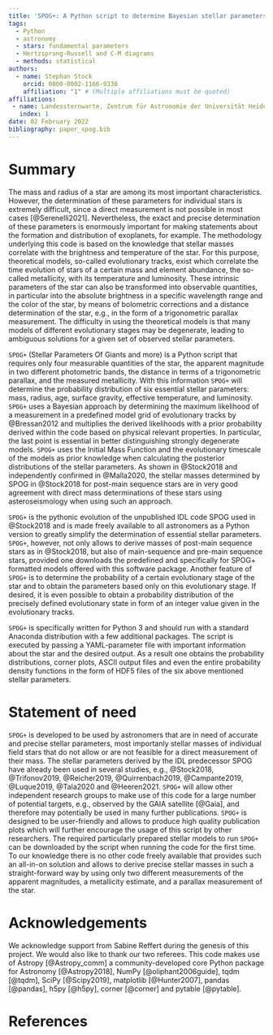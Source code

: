 ```yaml
---
title: 'SPOG+: A Python script to determine Bayesian stellar parameters of stars'
tags:
  - Python
  - astronomy
  - stars: fundamental parameters
  - Hertzsprung-Russell and C-M diagrams
  - methods: statistical
authors:
  - name: Stephan Stock
    orcid: 0000-0002-1166-9338
    affiliation: "1" # (Multiple affiliations must be quoted)
affiliations:
 - name: Landessternwarte, Zentrum für Astronomie der Universität Heidelberg, Königstuhl 12, 69117 Heidelberg, Germany
   index: 1
date: 02 February 2022
bibliography: paper_spog.bib
---
```


# Summary
The mass and radius of a star are among its most important characteristics. However, the determination of these parameters for individual stars is extremely difficult, since a direct measurement is not possible in most cases [@Serenelli2021]. Nevertheless, the exact and precise determination of these parameters is enormously important for making statements about the formation and distribution of exoplanets, for example. The methodology underlying this code is based on the knowledge that stellar masses correlate with the brightness and temperature of the star. For this purpose, theoretical models, so-called evolutionary tracks, exist which correlate the time evolution of stars of a certain mass and element abundance, the so-called metallicity, with its temperature and luminosity. These intrinsic parameters of the star can also be transformed into observable quantities, in particular into the absolute brightness in a specific wavelength range and the color of the star, by means of bolometric corrections and a distance determination of the star, e.g., in the form of a trigonometric parallax measurement. The difficulty in using the theoretical models is that many models of different evolutionary stages may be degenerate, leading to ambiguous solutions for a given set of observed stellar parameters.


``SPOG+`` (Stellar Parameters Of Giants and more) is a Python script that requires only four measurable quantities of the star, the apparent magnitude in two different photometric bands, the distance in terms of a trigonometric parallax, and the measured metallicity. With this information ``SPOG+`` will determine the probability distribution of six essential stellar parameters: mass, radius, age, surface gravity, effective temperature, and luminosity. ``SPOG+`` uses a Bayesian approach by determining the maximum likelihood of a measurement in a predefined model grid of evolutionary tracks by @Bressan2012 and multiplies the derived likelihoods with a prior probability derived within the code based on physical relevant properties. In particular, the last point is essential in better distinguishing strongly degenerate models. ``SPOG+`` uses the Initial Mass Function and the evolutionary timescale of the models as prior knowledge when calculating the posterior distributions of the stellar parameters. As shown in @Stock2018 and independently confirmed in @Malla2020, the stellar masses determined by SPOG in @Stock2018 for post-main sequence stars are in very good agreement with direct mass determinations of these stars using asteroseismology when using such an approach.

``SPOG+``  is the pythonic evolution of the unpublished IDL code SPOG used in @Stock2018 and is made freely available to all astronomers as a Python version to greatly simplify the determination of essential stellar parameters. ``SPOG+``, however, not only allows to derive masses of post-main sequence stars as in @Stock2018, but also of main-sequence and pre-main sequence stars, provided one downloads the predefined and specifically for SPOG+ formatted models offered with this software package. Another feature of ``SPOG+``  is to determine the probability of a certain evolutionary stage of the star and to obtain the parameters based only on this evolutionary stage. If desired, it is even possible to obtain a probability distribution of the precisely defined evolutionary state in form of an integer value given in the evolutionary tracks.

``SPOG+`` is specifically written for Python 3 and should run with a standard Anaconda distribution with a few additional packages. The script is executed by passing a YAML-parameter file with important information about the star and the desired output. As a result one obtains the probability distributions, corner plots, ASCII output files and even the entire probability density functions in the form of HDF5 files of the six above mentioned stellar parameters.

# Statement of need

``SPOG+``  is developed to be used by astronomers that are in need of accurate and precise stellar parameters, most importanly stellar masses of individual field stars that do not allow or are not feasible for a direct measurement of their mass. The stellar parameters derived by the IDL predecessor SPOG have already been used in several studies, e.g., @Stock2018, @Trifonov2019, @Reicher2019, @Quirrenbach2019, @Campante2019, @Luque2019, @Tala2020 and @Heeren2021. ``SPOG+`` will allow other independent research groups to make use of this code for a large number of potential targets, e.g., observed by the GAIA satellite [@Gaia], and therefore may potentially be used in many further publications. ``SPOG+`` is designed to be user-friendly and allows to produce high quality publication plots which will further encourage the usage of this script by other researchers. The required particularly prepared stellar models to run ``SPOG+`` can be downloaded by the script when running the code for the first time. To our knowledge there is no other code freely available that provides such an all-in-on solution and allows to derive precise stellar masses in such a straight-forward way by using only two different measurements of the apparent magnitudes, a metallicity estimate, and a parallax measurement of the star.


# Acknowledgements

We acknowledge support from Sabine Reffert during the genesis of this project.  We would also like to thank our two referees. This code makes use of Astropy [@Astropy_comm] a community-developed core Python package for Astronomy [@Astropy2018], NumPy [@oliphant2006guide], tqdm [@tqdm], SciPy [@Scipy2019], matplotlib [@Hunter2007], pandas [@pandas], h5py [@h5py], corner [@corner] and pytable [@pytable].

# References
